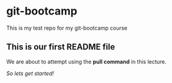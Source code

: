 # git-bootcamp
This is my test repo for my git-bootcamp course
## This is our first README file
We are about to attempt using the **pull command** in this lecture.

*So lets get started!*
